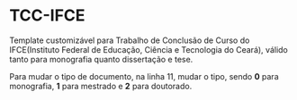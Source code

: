 # TCC-IFCE

Template customizável para Trabalho de Conclusão de Curso do IFCE(Instituto Federal de Educação, Ciência e Tecnologia do Ceará), válido tanto para monografia quanto dissertação e tese.

Para mudar o tipo de documento, na linha 11, mudar o tipo, sendo **0** para monografia, **1** para mestrado e **2** para doutorado.